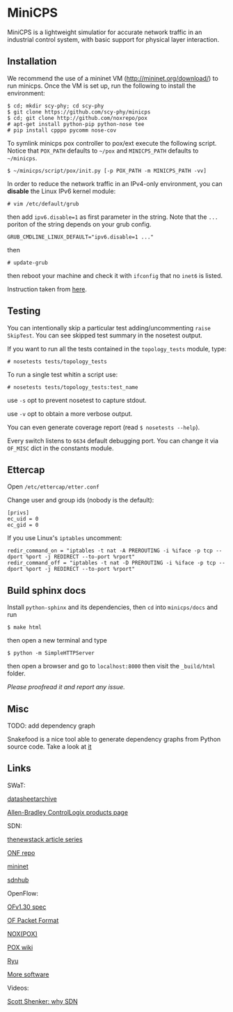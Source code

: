 # MiniCPS #

MiniCPS is a lightweight simulatior for accurate network traffic in an
industrial control system, with basic support for physical layer
interaction.

## Installation ##

We recommend the use of a mininet VM (http://mininet.org/download/) to
run minicps. Once the VM is set up, run the following to install the
environment:

    $ cd; mkdir scy-phy; cd scy-phy
    $ git clone https://github.com/scy-phy/minicps
    $ cd; git clone http://github.com/noxrepo/pox
    # apt-get install python-pip python-nose tee
    # pip install cpppo pycomm nose-cov

To symlink minicps pox controller to pox/ext execute the following
script. Notice that `POX_PATH` defaults to `~/pox` and `MINICPS_PATH`
defaults to `~/minicps`.

    $ ~/minicps/script/pox/init.py [-p POX_PATH -m MINICPS_PATH -vv]
    
In order to reduce the network traffic in an IPv4-only environment,
you can **disable** the Linux IPv6 kernel module:

    # vim /etc/default/grub

then add `ipv6.disable=1` as first parameter in the string.
Note that the `...` poriton of the string depends on your grub config.

    GRUB_CMDLINE_LINUX_DEFAULT="ipv6.disable=1 ..."

then

    # update-grub

then reboot your machine and check it with `ifconfig` that no
`inet6` is listed.

Instruction taken from [here](https://github.com/mininet/mininet/issues/454).

## Testing ##

You can intentionally skip a particular test adding/uncommenting `raise SkipTest`.
You can see skipped test summary in the nosetest output.

If you want to run all the tests contained in the `topology_tests` module, type:

    # nosetests tests/topology_tests

To run a single test whitin a script use:

    # nosetests tests/topology_tests:test_name

use `-s` opt to prevent nosetest to capture stdout.

use `-v` opt to obtain a more verbose output.

You can even generate coverage report (read `$ nosetests --help`).

Every switch listens to `6634` default debugging port. You can change it via `OF_MISC` 
dict in the constants module.

## Ettercap ##

Open `/etc/ettercap/etter.conf`

Change user and group ids (nobody is the default):

    [privs]
    ec_uid = 0
    ec_gid = 0

If you use Linux's `iptables` uncomment:

    redir_command_on = "iptables -t nat -A PREROUTING -i %iface -p tcp --dport %port -j REDIRECT --to-port %rport"
    redir_command_off = "iptables -t nat -D PREROUTING -i %iface -p tcp --dport %port -j REDIRECT --to-port %rport"

## Build sphinx docs ##

Install `python-sphinx` and its dependencies, then `cd` into `minicps/docs` and run

    $ make html

then open a new terminal and type

    $ python -m SimpleHTTPServer

then open a browser and go to `localhost:8000` then visit the `_build/html` folder.

*Please proofread it and report any issue.*

## Misc ##

TODO: add dependency graph

Snakefood is a nice tool able to generate dependency graphs from Python source code. Take a look at
[it](http://furius.ca/snakefood/doc/snakefood-doc.html#introduction)

## Links ##

SWaT:

[datasheetarchive](http://www.datasheetarchive.com/)

[Allen-Bradley ControlLogix products page](http://ab.rockwellautomation.com/programmable-controllers/controllogix#overview)

SDN:

[thenewstack article series](http://thenewstack.io/defining-software-defined-networking-part-1/)

[ONF repo](http://opennetworkingfoundation.github.io/libfluid/index.html)

[mininet](http://mininet.org/)

[sdnhub](http://sdnhub.org/)

OpenFlow:

[OFv1.30 spec](https://www.opennetworking.org/images/stories/downloads/sdn-resources/onf-specifications/openflow/openflow-spec-v1.3.0.pdf)

[OF Packet Format](http://archive.openflow.org/wk/images/c/c5/Openflow_packet_format.pdf)

[NOX(POX)](http://www.noxrepo.org/)

[POX wiki](https://openflow.stanford.edu/display/ONL/POX+Wiki)

[Ryu](https://osrg.github.io/ryu/)

[More software](http://yuba.stanford.edu/~casado/of-sw.html)

Videos:

[Scott Shenker: why SDN](https://osrg.github.io/ryu/)



